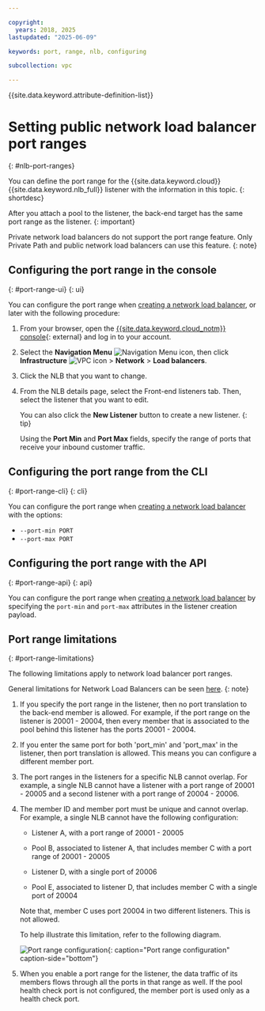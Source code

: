 ```yaml
---

copyright:
  years: 2018, 2025
lastupdated: "2025-06-09"

keywords: port, range, nlb, configuring

subcollection: vpc

---
```


{{site.data.keyword.attribute-definition-list}}

# Setting public network load balancer port ranges
{: #nlb-port-ranges}

You can define the port range for the {{site.data.keyword.cloud}} {{site.data.keyword.nlb_full}} listener with the information in this topic.
{: shortdesc}

After you attach a pool to the listener, the back-end target has the same port range as the listener.
{: important}

Private network load balancers do not support the port range feature. Only Private Path and public network load balancers can use this feature.
{: note}

## Configuring the port range in the console
{: #port-range-ui}
{: ui}

You can configure the port range when [creating a network load balancer](/docs/vpc?topic=vpc-nlb-ui-creating-network-load-balancer),
or later with the following procedure:

1. From your browser, open the [{{site.data.keyword.cloud_notm}} console](/login){: external} and log in to your account.

2. Select the **Navigation Menu** ![Navigation Menu icon](../icons/icon_hamburger.svg), then click **Infrastructure** ![VPC icon](../../icons/vpc.svg) > **Network** > **Load balancers**.

3. Click the NLB that you want to change.

4. From the NLB details page, select the Front-end listeners tab. Then, select the listener that you want to edit.

   You can also click the **New Listener** button to create a new listener.
   {: tip}

   Using the **Port Min** and **Port Max** fields, specify the range of ports that receive your inbound customer traffic.

## Configuring the port range from the CLI
{: #port-range-cli}
{: cli}

You can configure the port range when [creating a network load balancer](/docs/vpc?topic=vpc-nlb-ui-creating-network-load-balancer&interface=cli) with the options:

* `--port-min PORT`
* `--port-max PORT`

## Configuring the port range with the API
{: #port-range-api}
{: api}

You can configure the port range when [creating a network load balancer](/docs/vpc?topic=vpc-nlb-ui-creating-network-load-balancer&interface=api) by specifying the `port-min` and `port-max` attributes in the listener creation payload.

## Port range limitations
{: #port-range-limitations}

The following limitations apply to network load balancer port ranges.

General limitations for Network Load Balancers can be seen [here](/docs/vpc?topic=vpc-nlb-limitations).
{: note}

1. If you specify the port range in the listener, then no port translation to the back-end member is allowed. For example, if the port range on the listener is 20001 - 20004, then every member that is associated to the pool behind this listener has the ports 20001 - 20004.

2. If you enter the same port for both 'port_min' and 'port_max' in the listener, then port translation is allowed. This means you can configure a different member port.

3. The port ranges in the listeners for a specific NLB cannot overlap. For example, a single NLB cannot have a listener with a port range of 20001 - 20005 and a second listener with a port range of 20004 - 20006.

4. The member ID and member port must be unique and cannot overlap. For example, a single NLB cannot have the following configuration:

   * Listener A, with a port range of 20001 - 20005

   * Pool B, associated to listener A, that includes member C with a port range of 20001 - 20005

   * Listener D, with a single port of 20006

   * Pool E, associated to listener D, that includes member C with a single port of 20004

   Note that, member C uses port 20004 in two different listeners. This is not allowed.

   To help illustrate this limitation, refer to the following diagram.

   ![Port range configuration](images/port_range_customer_doc.jpg){: caption="Port range configuration" caption-side="bottom"}

5. When you enable a port range for the listener, the data traffic of its members flows through all the ports in that range as well. If the pool health check port is not configured, the member port is used only as a health check port.

